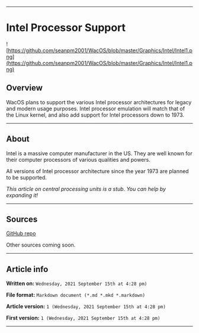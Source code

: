 
***

# Intel Processor Support

![https://github.com/seanpm2001/WacOS/blob/master/Graphics/Intel/Intel1.png](https://github.com/seanpm2001/WacOS/blob/master/Graphics/Intel/Intel1.png)

## Overview

WacOS plans to support the various Intel processor architectures for legacy and modern usage purposes. Intel processor emulation will match that of the Linux kernel, and also add support for Intel processors down to 1973.

***

## About

Intel is a massive computer manufacturer in the US. They are well known for their computer processors of various qualities and powers.

All versions of Intel processor architecture since the year 1973 are planned to be supported.

_This article on central processing units is a stub. You can help by expanding it!_

***

## Sources

[GitHub repo](https://github.com/seanpm2001/WacOS/)

Other sources coming soon.

***

## Article info

**Written on:** `Wednesday, 2021 September 15th at 4:28 pm)`

**File format:** `Markdown document (*.md *.mkd *.markdown)`

**Article version:** `1 (Wednesday, 2021 September 15th at 4:28 pm)`

**First version:** `1 (Wednesday, 2021 September 15th at 4:28 pm)`

***
